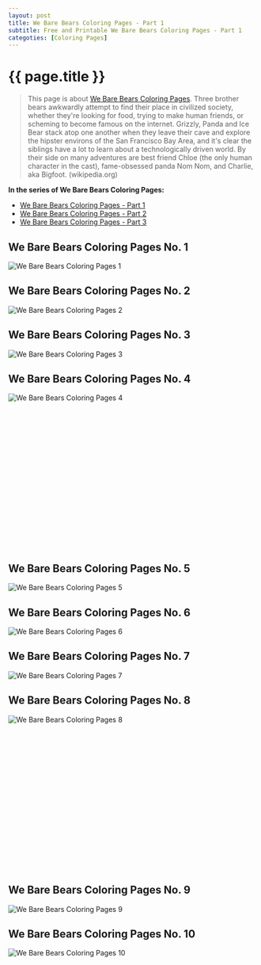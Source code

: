 ```yaml
---
layout: post
title: We Bare Bears Coloring Pages - Part 1
subtitle: Free and Printable We Bare Bears Coloring Pages - Part 1
categoties: [Coloring Pages]
---
```

{{ page.title }}
================
> This page is about [We Bare Bears Coloring Pages](https://hoanghabelle.github.io/). Three brother bears awkwardly attempt to find their place in civilized society, whether they're looking for food, trying to make human friends, or scheming to become famous on the internet. Grizzly, Panda and Ice Bear stack atop one another when they leave their cave and explore the hipster environs of the San Francisco Bay Area, and it's clear the siblings have a lot to learn about a technologically driven world. By their side on many adventures are best friend Chloe (the only human character in the cast), fame-obsessed panda Nom Nom, and Charlie, aka Bigfoot. (wikipedia.org)

**In the series of We Bare Bears Coloring Pages:**

* [We Bare Bears Coloring Pages - Part 1](https://hoanghabelle.github.io/2017/11/12/We-Bare-Bears-Coloring-Pages-part-1.html)
* [We Bare Bears Coloring Pages - Part 2](https://hoanghabelle.github.io/2017/11/12/We-Bare-Bears-Coloring-Pages-part-2.html)
* [We Bare Bears Coloring Pages - Part 3](https://hoanghabelle.github.io/2017/11/12/We-Bare-Bears-Coloring-Pages-part-3.html)
## We Bare Bears Coloring Pages No. 1
![We Bare Bears Coloring Pages 1](https://hoanghabelle.github.io/img1/We-Bare-Bears-Coloring-Pages%20(1).jpg "We Bare Bears Coloring Pages 1")

## We Bare Bears Coloring Pages No. 2
![We Bare Bears Coloring Pages 2](https://hoanghabelle.github.io/img1/We-Bare-Bears-Coloring-Pages%20(2).jpg "We Bare Bears Coloring Pages 2")

## We Bare Bears Coloring Pages No. 3
![We Bare Bears Coloring Pages 3](https://hoanghabelle.github.io/img1/We-Bare-Bears-Coloring-Pages%20(3).jpg "We Bare Bears Coloring Pages 3")

## We Bare Bears Coloring Pages No. 4
![We Bare Bears Coloring Pages 4](https://hoanghabelle.github.io/img1/We-Bare-Bears-Coloring-Pages%20(4).jpg "We Bare Bears Coloring Pages 4")

<script async src="//pagead2.googlesyndication.com/pagead/js/adsbygoogle.js"></script><!-- Texxtonly --><ins class="adsbygoogle" style="display:inline-block;width:336px;height:280px" data-ad-client="ca-pub-6753140515841889" data-ad-slot="3207852233"></ins><script>(adsbygoogle = window.adsbygoogle || []).push({}); </script>

## We Bare Bears Coloring Pages No. 5
![We Bare Bears Coloring Pages 5](https://hoanghabelle.github.io/img1/We-Bare-Bears-Coloring-Pages%20(5).jpg "We Bare Bears Coloring Pages 5")

## We Bare Bears Coloring Pages No. 6
![We Bare Bears Coloring Pages 6](https://hoanghabelle.github.io/img1/We-Bare-Bears-Coloring-Pages%20(6).jpg "We Bare Bears Coloring Pages 6")

## We Bare Bears Coloring Pages No. 7
![We Bare Bears Coloring Pages 7](https://hoanghabelle.github.io/img1/We-Bare-Bears-Coloring-Pages%20(7).jpg "We Bare Bears Coloring Pages 7")

## We Bare Bears Coloring Pages No. 8
![We Bare Bears Coloring Pages 8](https://hoanghabelle.github.io/img1/We-Bare-Bears-Coloring-Pages%20(8).jpg "We Bare Bears Coloring Pages 8")

<script async src="//pagead2.googlesyndication.com/pagead/js/adsbygoogle.js"></script><!-- Texxtonly --><ins class="adsbygoogle" style="display:inline-block;width:336px;height:280px" data-ad-client="ca-pub-6753140515841889" data-ad-slot="3207852233"></ins><script>(adsbygoogle = window.adsbygoogle || []).push({}); </script>

## We Bare Bears Coloring Pages No. 9
![We Bare Bears Coloring Pages 9](https://hoanghabelle.github.io/img1/We-Bare-Bears-Coloring-Pages%20(9).jpg "We Bare Bears Coloring Pages 9")

## We Bare Bears Coloring Pages No. 10
![We Bare Bears Coloring Pages 10](https://hoanghabelle.github.io/img1/We-Bare-Bears-Coloring-Pages%20(10).jpg "We Bare Bears Coloring Pages 10")

